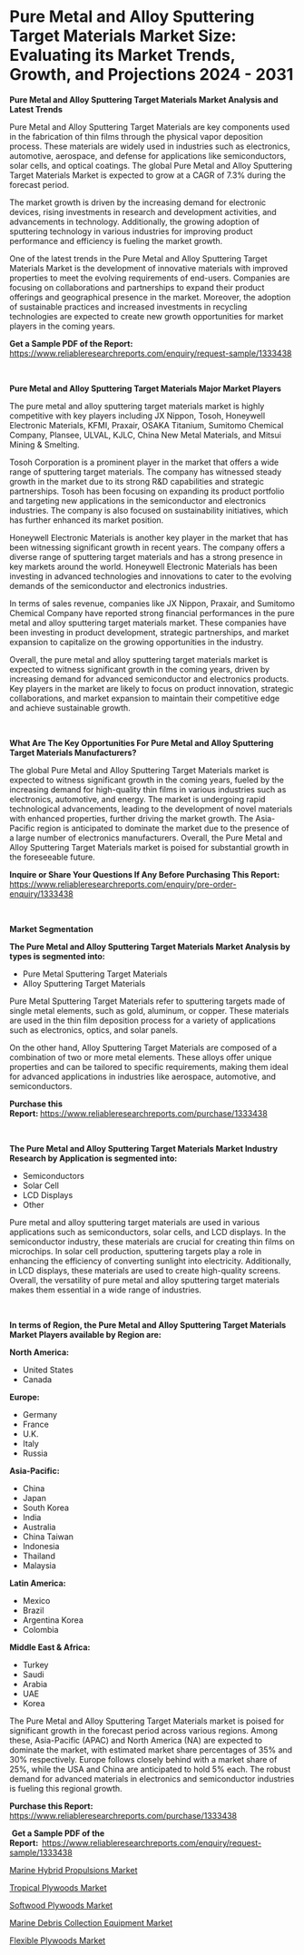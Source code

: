 <p><h1>Pure Metal and Alloy Sputtering Target Materials Market Size: Evaluating its Market Trends, Growth, and Projections 2024 - 2031</h1></p><p><strong>Pure Metal and Alloy Sputtering Target Materials Market Analysis and Latest Trends</strong></p>
<p><p>Pure Metal and Alloy Sputtering Target Materials are key components used in the fabrication of thin films through the physical vapor deposition process. These materials are widely used in industries such as electronics, automotive, aerospace, and defense for applications like semiconductors, solar cells, and optical coatings. The global Pure Metal and Alloy Sputtering Target Materials Market is expected to grow at a CAGR of 7.3% during the forecast period.</p><p>The market growth is driven by the increasing demand for electronic devices, rising investments in research and development activities, and advancements in technology. Additionally, the growing adoption of sputtering technology in various industries for improving product performance and efficiency is fueling the market growth.</p><p>One of the latest trends in the Pure Metal and Alloy Sputtering Target Materials Market is the development of innovative materials with improved properties to meet the evolving requirements of end-users. Companies are focusing on collaborations and partnerships to expand their product offerings and geographical presence in the market. Moreover, the adoption of sustainable practices and increased investments in recycling technologies are expected to create new growth opportunities for market players in the coming years.</p></p>
<p><strong>Get a Sample PDF of the Report:&nbsp;</strong> <a href="https://www.reliableresearchreports.com/enquiry/request-sample/1333438">https://www.reliableresearchreports.com/enquiry/request-sample/1333438</a></p>
<p>&nbsp;</p>
<p><strong>Pure Metal and Alloy Sputtering Target Materials Major Market Players</strong></p>
<p><p>The pure metal and alloy sputtering target materials market is highly competitive with key players including JX Nippon, Tosoh, Honeywell Electronic Materials, KFMI, Praxair, OSAKA Titanium, Sumitomo Chemical Company, Plansee, ULVAL, KJLC, China New Metal Materials, and Mitsui Mining & Smelting.</p><p>Tosoh Corporation is a prominent player in the market that offers a wide range of sputtering target materials. The company has witnessed steady growth in the market due to its strong R&D capabilities and strategic partnerships. Tosoh has been focusing on expanding its product portfolio and targeting new applications in the semiconductor and electronics industries. The company is also focused on sustainability initiatives, which has further enhanced its market position.</p><p>Honeywell Electronic Materials is another key player in the market that has been witnessing significant growth in recent years. The company offers a diverse range of sputtering target materials and has a strong presence in key markets around the world. Honeywell Electronic Materials has been investing in advanced technologies and innovations to cater to the evolving demands of the semiconductor and electronics industries.</p><p>In terms of sales revenue, companies like JX Nippon, Praxair, and Sumitomo Chemical Company have reported strong financial performances in the pure metal and alloy sputtering target materials market. These companies have been investing in product development, strategic partnerships, and market expansion to capitalize on the growing opportunities in the industry.</p><p>Overall, the pure metal and alloy sputtering target materials market is expected to witness significant growth in the coming years, driven by increasing demand for advanced semiconductor and electronics products. Key players in the market are likely to focus on product innovation, strategic collaborations, and market expansion to maintain their competitive edge and achieve sustainable growth.</p></p>
<p>&nbsp;</p>
<p><strong>What Are The Key Opportunities For Pure Metal and Alloy Sputtering Target Materials Manufacturers?</strong></p>
<p><p>The global Pure Metal and Alloy Sputtering Target Materials market is expected to witness significant growth in the coming years, fueled by the increasing demand for high-quality thin films in various industries such as electronics, automotive, and energy. The market is undergoing rapid technological advancements, leading to the development of novel materials with enhanced properties, further driving the market growth. The Asia-Pacific region is anticipated to dominate the market due to the presence of a large number of electronics manufacturers. Overall, the Pure Metal and Alloy Sputtering Target Materials market is poised for substantial growth in the foreseeable future.</p></p>
<p><strong>Inquire or Share Your Questions If Any Before Purchasing This Report:</strong> <a href="https://www.reliableresearchreports.com/enquiry/pre-order-enquiry/1333438">https://www.reliableresearchreports.com/enquiry/pre-order-enquiry/1333438</a></p>
<p>&nbsp;</p>
<p><strong>Market Segmentation</strong></p>
<p><strong>The Pure Metal and Alloy Sputtering Target Materials Market Analysis by types is segmented into:</strong></p>
<p><ul><li>Pure Metal Sputtering Target Materials</li><li>Alloy Sputtering Target Materials</li></ul></p>
<p><p>Pure Metal Sputtering Target Materials refer to sputtering targets made of single metal elements, such as gold, aluminum, or copper. These materials are used in the thin film deposition process for a variety of applications such as electronics, optics, and solar panels. </p><p>On the other hand, Alloy Sputtering Target Materials are composed of a combination of two or more metal elements. These alloys offer unique properties and can be tailored to specific requirements, making them ideal for advanced applications in industries like aerospace, automotive, and semiconductors.</p></p>
<p><strong>Purchase this Report:&nbsp;</strong><a href="https://www.reliableresearchreports.com/purchase/1333438">https://www.reliableresearchreports.com/purchase/1333438</a></p>
<p>&nbsp;</p>
<p><strong>The Pure Metal and Alloy Sputtering Target Materials Market Industry Research by Application is segmented into:</strong></p>
<p><ul><li>Semiconductors</li><li>Solar Cell</li><li>LCD Displays</li><li>Other</li></ul></p>
<p><p>Pure metal and alloy sputtering target materials are used in various applications such as semiconductors, solar cells, and LCD displays. In the semiconductor industry, these materials are crucial for creating thin films on microchips. In solar cell production, sputtering targets play a role in enhancing the efficiency of converting sunlight into electricity. Additionally, in LCD displays, these materials are used to create high-quality screens. Overall, the versatility of pure metal and alloy sputtering target materials makes them essential in a wide range of industries.</p></p>
<p>&nbsp;</p>
<p><strong>In terms of Region, the Pure Metal and Alloy Sputtering Target Materials Market Players available by Region are:</strong></p>
<p>
    <p> <strong> North America: </strong>
        <ul>
            <li>United States</li>
            <li>Canada</li>
        </ul>
        </p> 
    <p> <strong> Europe: </strong>
        <ul>
            <li>Germany</li>
            <li>France</li>
            <li>U.K.</li>
            <li>Italy</li>
            <li>Russia</li>
        </ul>
        </p> 
    <p> <strong> Asia-Pacific: </strong>
        <ul>
            <li>China</li>
            <li>Japan</li>
            <li>South Korea</li>
            <li>India</li>
            <li>Australia</li>
            <li>China Taiwan</li>
            <li>Indonesia</li>
            <li>Thailand</li>
            <li>Malaysia</li>
        </ul>
        </p> 
    <p> <strong> Latin America: </strong>
        <ul>
            <li>Mexico</li>
            <li>Brazil</li>
            <li>Argentina Korea</li>
            <li>Colombia</li>
        </ul>
        </p> 
    <p> <strong> Middle East & Africa: </strong>
        <ul>
            <li>Turkey</li>
            <li>Saudi</li>
            <li>Arabia</li>
            <li>UAE</li>
            <li>Korea</li>
        </ul>
    </p>
    </p>
<p><p>The Pure Metal and Alloy Sputtering Target Materials market is poised for significant growth in the forecast period across various regions. Among these, Asia-Pacific (APAC) and North America (NA) are expected to dominate the market, with estimated market share percentages of 35% and 30% respectively. Europe follows closely behind with a market share of 25%, while the USA and China are anticipated to hold 5% each. The robust demand for advanced materials in electronics and semiconductor industries is fueling this regional growth.</p></p>
<p><strong>Purchase this Report: </strong><a href="https://www.reliableresearchreports.com/purchase/1333438">https://www.reliableresearchreports.com/purchase/1333438</a></p>
<p>&nbsp;<strong>Get a Sample PDF of the Report:&nbsp;&nbsp;</strong><a href="https://www.reliableresearchreports.com/enquiry/request-sample/1333438">https://www.reliableresearchreports.com/enquiry/request-sample/1333438</a></p>
<p><strong></strong></p>
<p><p><a href="https://issuu.com/reportprime-2/docs/marine-hybrid-propulsions-market-size-2030.pptx">Marine Hybrid Propulsions Market</a></p><p><a href="https://github.com/jodemen/Market-Research-Report-List-1/blob/main/tropical-plywoods-market.md">Tropical Plywoods Market</a></p><p><a href="https://github.com/jj19131/Market-Research-Report-List-1/blob/main/softwood-plywoods-market.md">Softwood Plywoods Market</a></p><p><a href="https://issuu.com/reportprime-2/docs/marine-debris-collection-equipment-market-size-203">Marine Debris Collection Equipment Market</a></p><p><a href="https://github.com/Sarissaschmalingtr6fz2739/Market-Research-Report-List-1/blob/main/flexible-plywoods-market.md">Flexible Plywoods Market</a></p></p>